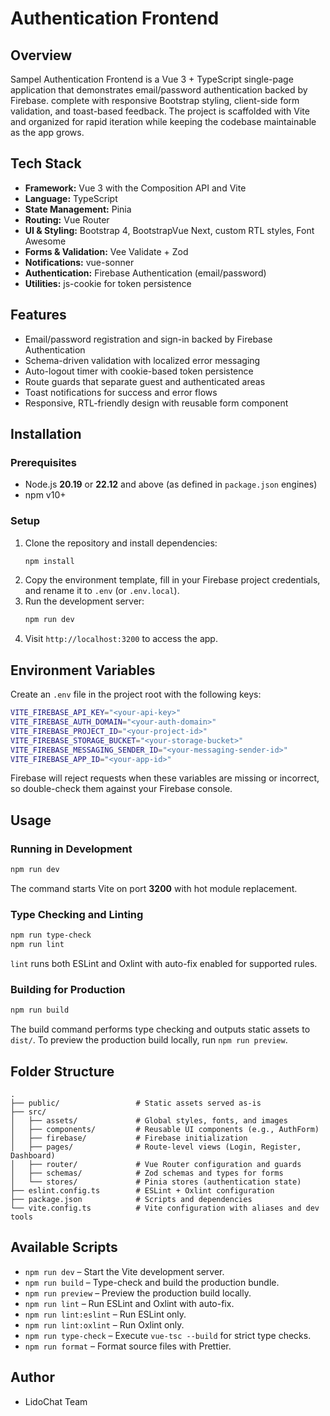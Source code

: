 # Authentication Frontend

## Overview
Sampel Authentication Frontend is a Vue 3 + TypeScript single-page application that demonstrates email/password authentication backed by Firebase. complete with responsive Bootstrap styling, client-side form validation, and toast-based feedback. The project is scaffolded with Vite and organized for rapid iteration while keeping the codebase maintainable as the app grows.

## Tech Stack
- **Framework:** Vue 3 with the Composition API and Vite
- **Language:** TypeScript
- **State Management:** Pinia
- **Routing:** Vue Router
- **UI & Styling:** Bootstrap 4, BootstrapVue Next, custom RTL styles, Font Awesome
- **Forms & Validation:** Vee Validate + Zod
- **Notifications:** vue-sonner
- **Authentication:** Firebase Authentication (email/password)
- **Utilities:** js-cookie for token persistence

## Features
- Email/password registration and sign-in backed by Firebase Authentication
- Schema-driven validation with localized error messaging
- Auto-logout timer with cookie-based token persistence
- Route guards that separate guest and authenticated areas
- Toast notifications for success and error flows
- Responsive, RTL-friendly design with reusable form component

## Installation
### Prerequisites
- Node.js **20.19** or **22.12** and above (as defined in `package.json` engines)
- npm v10+

### Setup
1. Clone the repository and install dependencies:
   ```bash
   npm install
   ```
2. Copy the environment template, fill in your Firebase project credentials, and rename it to `.env` (or `.env.local`).
3. Run the development server:
   ```bash
   npm run dev
   ```
4. Visit `http://localhost:3200` to access the app.

## Environment Variables
Create an `.env` file in the project root with the following keys:
```bash
VITE_FIREBASE_API_KEY="<your-api-key>"
VITE_FIREBASE_AUTH_DOMAIN="<your-auth-domain>"
VITE_FIREBASE_PROJECT_ID="<your-project-id>"
VITE_FIREBASE_STORAGE_BUCKET="<your-storage-bucket>"
VITE_FIREBASE_MESSAGING_SENDER_ID="<your-messaging-sender-id>"
VITE_FIREBASE_APP_ID="<your-app-id>"
```
Firebase will reject requests when these variables are missing or incorrect, so double-check them against your Firebase console.

## Usage
### Running in Development
```bash
npm run dev
```
The command starts Vite on port **3200** with hot module replacement.

### Type Checking and Linting
```bash
npm run type-check
npm run lint
```
`lint` runs both ESLint and Oxlint with auto-fix enabled for supported rules.

### Building for Production
```bash
npm run build
```
The build command performs type checking and outputs static assets to `dist/`. To preview the production build locally, run `npm run preview`.

## Folder Structure
```
.
├── public/                 # Static assets served as-is
├── src/
│   ├── assets/             # Global styles, fonts, and images
│   ├── components/         # Reusable UI components (e.g., AuthForm)
│   ├── firebase/           # Firebase initialization
│   ├── pages/              # Route-level views (Login, Register, Dashboard)
│   ├── router/             # Vue Router configuration and guards
│   ├── schemas/            # Zod schemas and types for forms
│   └── stores/             # Pinia stores (authentication state)
├── eslint.config.ts        # ESLint + Oxlint configuration
├── package.json            # Scripts and dependencies
└── vite.config.ts          # Vite configuration with aliases and dev tools
```

## Available Scripts
- `npm run dev` – Start the Vite development server.
- `npm run build` – Type-check and build the production bundle.
- `npm run preview` – Preview the production build locally.
- `npm run lint` – Run ESLint and Oxlint with auto-fix.
- `npm run lint:eslint` – Run ESLint only.
- `npm run lint:oxlint` – Run Oxlint only.
- `npm run type-check` – Execute `vue-tsc --build` for strict type checks.
- `npm run format` – Format source files with Prettier.

## Author
- LidoChat Team
